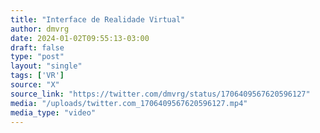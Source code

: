 ```yaml
---
title: "Interface de Realidade Virtual"
author: dmvrg
date: 2024-01-02T09:55:13-03:00
draft: false
type: "post"
layout: "single"
tags: ['VR']
source: "X"
source_link: "https://twitter.com/dmvrg/status/1706409567620596127"
media: "/uploads/twitter.com_1706409567620596127.mp4"
media_type: "video"
---
```


